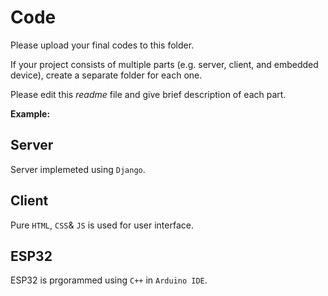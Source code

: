 # Code

Please upload your final codes to this folder.

If your project consists of multiple parts (e.g. server, client, and embedded device), create a separate folder for each one.


Please edit this *readme* file and give brief description of each part.

**Example:**

## Server
Server implemeted using `Django`.

## Client
Pure `HTML`, `CSS`& `JS` is used for user interface.

## ESP32
ESP32 is prgorammed using `C++` in `Arduino IDE`. 